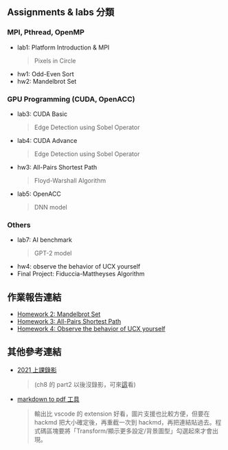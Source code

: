 ## Assignments & labs 分類
### MPI, Pthread, OpenMP
- lab1: Platform Introduction & MPI
    > Pixels in Circle
- hw1: Odd-Even Sort
- hw2: Mandelbrot Set
### GPU Programming (CUDA, OpenACC)
- lab3: CUDA Basic
    > Edge Detection using Sobel Operator
- lab4: CUDA Advance
    > Edge Detection using Sobel Operator
- hw3: All-Pairs Shortest Path
    > Floyd-Warshall Algorithm
- lab5: OpenACC
    > DNN model
### Others
- lab7: AI benchmark
    > GPT-2 model
- hw4: observe the behavior of UCX yourself
- Final Project: Fiduccia-Mattheyses Algorithm
## 作業報告連結
- [Homework 2: Mandelbrot Set](https://hackmd.io/@u_46AznXS7-aLzZ7_uD4WQ/BJHnOwv96)
- [Homework 3: All-Pairs Shortest Path](https://hackmd.io/@u_46AznXS7-aLzZ7_uD4WQ/rkguXJ3Fp)
- [Homework 4: Observe the behavior of UCX yourself](https://hackmd.io/mvXCXC_VRoSxfpW7CNg4wg)
## 其他參考連結
- [2021 上課錄影](https://drive.google.com/drive/folders/1A5eKa2ZCrQ5Z9yXPEuye1MdNgHKASpw-) 
    > (ch8 的 part2 以後沒錄影，可來[這](https://ocw.nthu.edu.tw/ocw/index.php?page=chapter&cid=231&chid=2640&video_url=https%3A%2F%2Focw.nthu.edu.tw%2Fvideosite%2Findex.php%3Fop%3Dwatch%26id%3D7705%26filename%3D1920_1080_3072.MP4%26type%3Dview%26cid%3D231%26chid%3D2640&name=L19C)看)
- [markdown to pdf 工具](https://md2pdf.netlify.app/)
    > 輸出比 vscode 的 extension 好看，圖片支援也比較方便，但要在 hackmd 把大小確定後，再重截一次到 hackmd，再把連結貼過去。程式碼區塊要將「Transform/顯示更多設定/背景圖型」勾選起來才會出現。